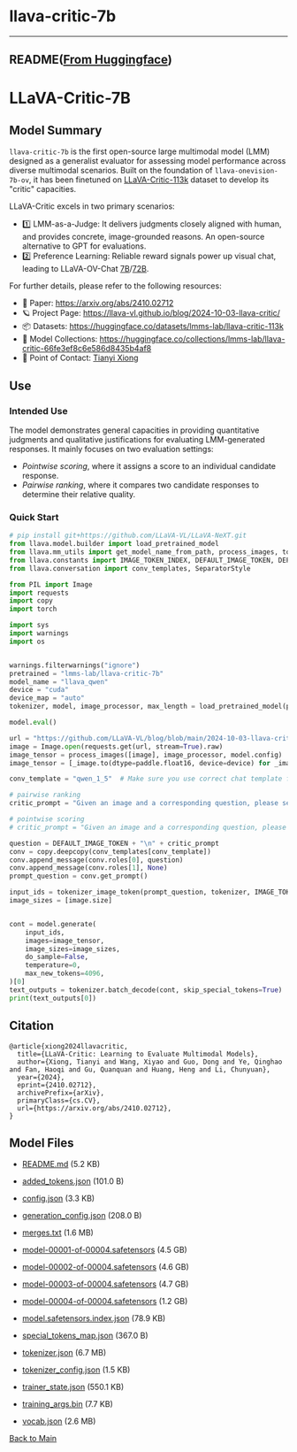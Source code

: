 
# llava-critic-7b
---


## README([From Huggingface](https://huggingface.co/lmms-lab/llava-critic-7b))



# LLaVA-Critic-7B

## Model Summary

`llava-critic-7b` is the first open-source large multimodal model (LMM) designed as a generalist evaluator for assessing model performance across diverse multimodal scenarios. Built on the foundation of `llava-onevision-7b-ov`, it has been finetuned on [LLaVA-Critic-113k](https://huggingface.co/datasets/lmms-lab/llava-critic-113k) dataset to develop its "critic" capacities.

LLaVA-Critic excels in two primary scenarios:
- 1️⃣ LMM-as-a-Judge: It delivers judgments closely aligned with human, and provides concrete, image-grounded reasons. An open-source alternative to GPT for evaluations.
- 2️⃣ Preference Learning: Reliable reward signals power up visual chat, leading to LLaVA-OV-Chat [7B](https://huggingface.co/lmms-lab/llava-onevision-qwen2-7b-ov-chat)/[72B](https://huggingface.co/lmms-lab/llava-onevision-qwen2-72b-ov-chat).

For further details, please refer to the following resources:
- 📰 Paper: https://arxiv.org/abs/2410.02712
- 🪐 Project Page: https://llava-vl.github.io/blog/2024-10-03-llava-critic/
- 📦 Datasets: https://huggingface.co/datasets/lmms-lab/llava-critic-113k
- 🤗 Model Collections: https://huggingface.co/collections/lmms-lab/llava-critic-66fe3ef8c6e586d8435b4af8
- 👋 Point of Contact: [Tianyi Xiong](https://tyxiong23.github.io/)


## Use

### Intended Use

The model demonstrates general capacities in providing quantitative judgments and qualitative justifications for evaluating LMM-generated responses. It mainly focuses on two evaluation settings:
- *Pointwise scoring*, where it assigns a score to an individual candidate response.
- *Pairwise ranking*, where it compares two candidate responses to determine their relative quality.

### Quick Start

~~~python
# pip install git+https://github.com/LLaVA-VL/LLaVA-NeXT.git
from llava.model.builder import load_pretrained_model
from llava.mm_utils import get_model_name_from_path, process_images, tokenizer_image_token
from llava.constants import IMAGE_TOKEN_INDEX, DEFAULT_IMAGE_TOKEN, DEFAULT_IM_START_TOKEN, DEFAULT_IM_END_TOKEN, IGNORE_INDEX
from llava.conversation import conv_templates, SeparatorStyle

from PIL import Image
import requests
import copy
import torch

import sys
import warnings
import os


warnings.filterwarnings("ignore")
pretrained = "lmms-lab/llava-critic-7b"
model_name = "llava_qwen"
device = "cuda"
device_map = "auto"
tokenizer, model, image_processor, max_length = load_pretrained_model(pretrained, None, model_name, device_map=device_map)  # Add any other thing you want to pass in llava_model_args

model.eval()

url = "https://github.com/LLaVA-VL/blog/blob/main/2024-10-03-llava-critic/static/images/critic_img_seven.png?raw=True"
image = Image.open(requests.get(url, stream=True).raw)
image_tensor = process_images([image], image_processor, model.config)
image_tensor = [_image.to(dtype=paddle.float16, device=device) for _image in image_tensor]

conv_template = "qwen_1_5"  # Make sure you use correct chat template for different models

# pairwise ranking
critic_prompt = "Given an image and a corresponding question, please serve as an unbiased and fair judge to evaluate the quality of the answers provided by a Large Multimodal Model (LMM). Determine which answer is better and explain your reasoning with specific details. Your task is provided as follows:\nQuestion: [What this image presents?]\nThe first response: [The image is a black and white sketch of a line that appears to be in the shape of a cross. The line is a simple and straightforward representation of the cross shape, with two straight lines intersecting at a point.]\nThe second response: [This is a handwritten number seven.]\nASSISTANT:\n"

# pointwise scoring
# critic_prompt = "Given an image and a corresponding question, please serve as an unbiased and fair judge to evaluate the quality of answer answers provided by a Large Multimodal Model (LMM). Score the response out of 100 and explain your reasoning with specific details. Your task is provided as follows:\nQuestion: [What this image presents?]\nThe LMM response: [This is a handwritten number seven.]\nASSISTANT:\n "

question = DEFAULT_IMAGE_TOKEN + "\n" + critic_prompt
conv = copy.deepcopy(conv_templates[conv_template])
conv.append_message(conv.roles[0], question)
conv.append_message(conv.roles[1], None)
prompt_question = conv.get_prompt()

input_ids = tokenizer_image_token(prompt_question, tokenizer, IMAGE_TOKEN_INDEX, return_tensors="pd").unsqueeze(0)
image_sizes = [image.size]


cont = model.generate(
    input_ids,
    images=image_tensor,
    image_sizes=image_sizes,
    do_sample=False,
    temperature=0,
    max_new_tokens=4096,
)[0]
text_outputs = tokenizer.batch_decode(cont, skip_special_tokens=True)
print(text_outputs[0])
~~~


## Citation

```
@article{xiong2024llavacritic,
  title={LLaVA-Critic: Learning to Evaluate Multimodal Models},
  author={Xiong, Tianyi and Wang, Xiyao and Guo, Dong and Ye, Qinghao and Fan, Haoqi and Gu, Quanquan and Huang, Heng and Li, Chunyuan},
  year={2024},
  eprint={2410.02712},
  archivePrefix={arXiv},
  primaryClass={cs.CV},
  url={https://arxiv.org/abs/2410.02712},
}
```



## Model Files

- [README.md](https://paddlenlp.bj.bcebos.com/models/community/lmms-lab/llava-critic-7b/README.md) (5.2 KB)

- [added_tokens.json](https://paddlenlp.bj.bcebos.com/models/community/lmms-lab/llava-critic-7b/added_tokens.json) (101.0 B)

- [config.json](https://paddlenlp.bj.bcebos.com/models/community/lmms-lab/llava-critic-7b/config.json) (3.3 KB)

- [generation_config.json](https://paddlenlp.bj.bcebos.com/models/community/lmms-lab/llava-critic-7b/generation_config.json) (208.0 B)

- [merges.txt](https://paddlenlp.bj.bcebos.com/models/community/lmms-lab/llava-critic-7b/merges.txt) (1.6 MB)

- [model-00001-of-00004.safetensors](https://paddlenlp.bj.bcebos.com/models/community/lmms-lab/llava-critic-7b/model-00001-of-00004.safetensors) (4.5 GB)

- [model-00002-of-00004.safetensors](https://paddlenlp.bj.bcebos.com/models/community/lmms-lab/llava-critic-7b/model-00002-of-00004.safetensors) (4.6 GB)

- [model-00003-of-00004.safetensors](https://paddlenlp.bj.bcebos.com/models/community/lmms-lab/llava-critic-7b/model-00003-of-00004.safetensors) (4.7 GB)

- [model-00004-of-00004.safetensors](https://paddlenlp.bj.bcebos.com/models/community/lmms-lab/llava-critic-7b/model-00004-of-00004.safetensors) (1.2 GB)

- [model.safetensors.index.json](https://paddlenlp.bj.bcebos.com/models/community/lmms-lab/llava-critic-7b/model.safetensors.index.json) (78.9 KB)

- [special_tokens_map.json](https://paddlenlp.bj.bcebos.com/models/community/lmms-lab/llava-critic-7b/special_tokens_map.json) (367.0 B)

- [tokenizer.json](https://paddlenlp.bj.bcebos.com/models/community/lmms-lab/llava-critic-7b/tokenizer.json) (6.7 MB)

- [tokenizer_config.json](https://paddlenlp.bj.bcebos.com/models/community/lmms-lab/llava-critic-7b/tokenizer_config.json) (1.5 KB)

- [trainer_state.json](https://paddlenlp.bj.bcebos.com/models/community/lmms-lab/llava-critic-7b/trainer_state.json) (550.1 KB)

- [training_args.bin](https://paddlenlp.bj.bcebos.com/models/community/lmms-lab/llava-critic-7b/training_args.bin) (7.7 KB)

- [vocab.json](https://paddlenlp.bj.bcebos.com/models/community/lmms-lab/llava-critic-7b/vocab.json) (2.6 MB)


[Back to Main](../../)